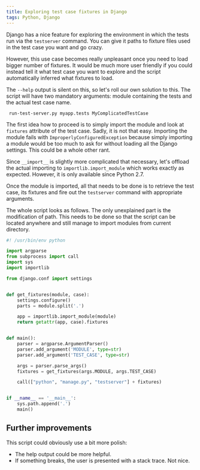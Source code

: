 ```yaml
---
title: Exploring test case fixtures in Django
tags: Python, Django
---
```


Django has a nice feature for exploring the environment in which the
tests run via the `testserver` command. You can give it paths to
fixture files used in the test case you want and go crazy.

However, this use case becomes really unpleasant once you need to load
bigger number of fixtures. It would be much more user friendly if you
could instead tell it what test case you want to explore and the script
automatically inferred what fixtures to load.

The `--help` output is silent on this, so let's roll our own solution
to this. The script will have two mandatory arguments: module
containing the tests and the actual test case name.

     run-test-server.py myapp.tests MyComplicatedTestCase

The first idea how to proceed is to simply import the module and look
at `fixtures` attribute of the test case. Sadly, it is not that easy.
Importing the module fails with `ImproperlyConfiguredException` because
simply importing a module would be too much to ask for without loading
all the Django settings. This could be a whole other rant.

Since `__import__` is slightly more complicated that necessary, let's offload
the actual importing to `importlib.import_module` which works exactly as
expected. However, it is only available since Python 2.7.

Once the module is imported, all that needs to be done is to retrieve
the test case, its fixtures and fire out the `testserver` command with
appropriate arguments.

The whole script looks as follows. The only unexplained part is the
modification of path. This needs to be done so that the script can be
located anywhere and still manage to import modules from current
directory.

``` python
#! /usr/bin/env python

import argparse
from subprocess import call
import sys
import importlib

from django.conf import settings


def get_fixtures(module, case):
    settings.configure()
    parts = module.split('.')

    app = importlib.import_module(module)
    return getattr(app, case).fixtures


def main():
    parser = argparse.ArgumentParser()
    parser.add_argument('MODULE', type=str)
    parser.add_argument('TEST_CASE', type=str)

    args = parser.parse_args()
    fixtures = get_fixtures(args.MODULE, args.TEST_CASE)

    call(["python", "manage.py", "testserver"] + fixtures)


if __name__ == '__main__':
    sys.path.append('.')
    main()
```

## Further improvements

This script could obviously use a bit more polish:

 * The help output could be more helpful.
 * If something breaks, the user is presented with a stack trace. Not
   nice.
